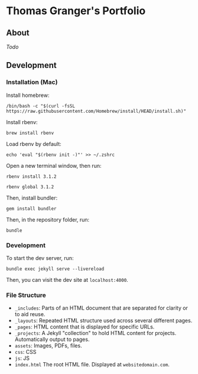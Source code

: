 # Thomas Granger's Portfolio
## About
*Todo*

## Development
### Installation (Mac)
Install homebrew:
```
/bin/bash -c "$(curl -fsSL https://raw.githubusercontent.com/Homebrew/install/HEAD/install.sh)"
```

Install rbenv:
```
brew install rbenv
```

Load rbenv by default:
```
echo 'eval "$(rbenv init -)"' >> ~/.zshrc
```

Open a new terminal window, then run:
```
rbenv install 3.1.2

rbenv global 3.1.2
```

Then, install bundler:
```
gem install bundler
```

Then, in the repository folder, run:
```
bundle
```
### Development
To start the dev server, run:
```
bundle exec jekyll serve --livereload
```

Then, you can visit the dev site at `localhost:4000`.

### File Structure
- `_includes`: Parts of an HTML document that are separated for clarity or to aid reuse.
- `_layouts`: Repeated HTML structure used across several different pages.
- `_pages`: HTML content that is displayed for specific URLs.
- `_projects`: A Jekyll "collection" to hold HTML content for projects. Automatically output to pages.
- `assets`: Images, PDFs, files.
- `css`: CSS
- `js`: JS
- `index.html` The root HTML file. Displayed at `websitedomain.com`.
